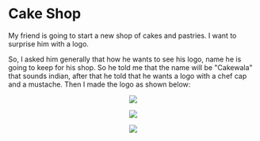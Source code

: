 # Cake Shop
My friend is going to start a new shop of cakes and pastries. I want to surprise him with a logo. 

So, I asked him generally that how he wants to see his logo, name he is going to keep for his shop. So he told me that the name will be "Cakewala" that sounds indian, after that he told that he wants a logo with a chef cap and a mustache. Then I made the logo as shown below:

<p text align="center"><img src="https://user-images.githubusercontent.com/54719422/96757823-96a04a80-13f3-11eb-964e-04b301ab2ea7.png"></p>

<p text align="center"><img src="https://user-images.githubusercontent.com/54719422/96757819-956f1d80-13f3-11eb-9480-10a6e614558a.png"></p>


<p text align="center"><img src="https://user-images.githubusercontent.com/54719422/96757815-93a55a00-13f3-11eb-9ff2-7049e005c932.png"></p>
